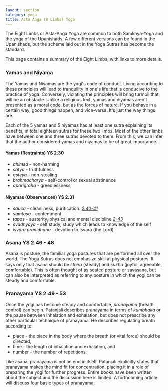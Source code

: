 ```yaml
---
layout: section
category: yoga
title: Asta Anga (8 Limbs) Yoga
---
```

The Eight Limbs or Asta-Anga Yoga are common to both Samkhya-Yoga and the yoga of the Upanishads. A few different versions can be found in the Upanishads, but the scheme laid out in the Yoga Sutras has become the standard. 

This page contains a summary of the Eight Limbs, with links to more details.

### Yamas and Niyama
The Yamas and Niyamas are the yogi's code of conduct. Living according to these principles will lead to tranquility in one's life that is conducive to the practice of yoga. Conversely, violating the principles will bring turmoil that will be an obstacle. Unlike a religious text, yamas and niyamas aren't presented as a moral code, but as the forces of nature. If you behave in a certain way, good things happen, and vice-versa. It's just the way things are. 

Each of the 5 yamas and 5 niyamas has at least one sutra explaining its benefits, in total eighteen sutras for these two limbs. Most of the other limbs have between one and three sutras devoted to them. From this, we can infer that the author considered yamas and niyamas to be of great importance.

#### Yamas (Restraints) YS 2.30
- *ahimsa* - non-harming
- *satya* - truthfulness
- *asteya* - non-stealing
- *brahmacharya* - self-control or sexual abstinence
- *aparigraha* - greedlessness

#### Niyamas (Observances) YS 2.31
- *sauca* - cleanliness, purification. [*2.40-41*](/yoga/sutras/2-40-41.html)
- *samtosa* - contentment
- *tapas* - austerity, physical and mental discipline [*2-43*](/yoga/sutras/2-43.html)
- *svadhyaya* - self study, study which leads to knowledge of the self 
- *isvara pranidhana* - devotion to Isvara (the Lord)

### Asana YS 2.46 - 48
Asana is posture, the familiar yoga postures that are performed all over the world. The Yoga Sutras does not emphasize skill at physical postures. It says only that asana should be *sthira* (steady) and *sukha* (joyful, agreeable, comfortable). This is often thought of as seated posture or savasana, but can also be interpreted as referring to any posture in which the yogi can be steady and comfortable.

### Pranayama YS 2.49 - 53
Once the yogi has become steady and comfortable, *pranayama* (breath control) can begin. Patanjali describes pranayama in terms of *kumbhaka* or the pause between inhalation and exhalation, but does not prescribe any other particular technique of pranayama. He describes regulating breath according to:
- place - the place in the body where the breath (or vital force) should be directed,
- time - the length of inhalation and exhalation, and
- number - the number of repetitions.

Like asana, pranayama is not an end in itself. Patanjali explicitly states that pranayama makes the mind fit for concentration, placing it in a role of preparing the yogi for further progress. Entire books have been written about the subject and the discussion here is limited. A forthcoming article will discuss four basic types of pranayama.
